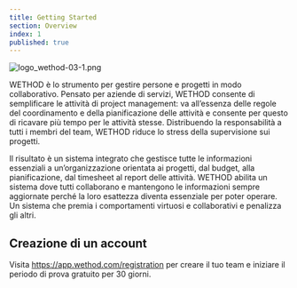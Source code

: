 ```yaml
---
title: Getting Started
section: Overview
index: 1
published: true
---
```


![logo_wethod-03-1.png]({{site.baseurl}}/_posts/logo_wethod-03-1.png)

WETHOD è lo strumento per gestire persone e progetti in modo collaborativo.
Pensato per aziende di servizi, WETHOD consente di semplificare le attività di project management: va all’essenza delle regole del coordinamento e della pianificazione delle attività e consente per questo di ricavare più tempo per le attività stesse. Distribuendo la responsabilità a tutti i membri del team, WETHOD riduce lo stress della supervisione sui progetti.

Il risultato è un sistema integrato che gestisce tutte le informazioni essenziali a un’organizzazione orientata ai progetti, dal budget, alla pianificazione, dal timesheet al report delle attività. WETHOD abilita un sistema dove tutti collaborano e mantengono le informazioni sempre aggiornate perché la loro esattezza diventa essenziale per poter operare. Un sistema che premia i comportamenti virtuosi e collaborativi e penalizza gli altri.

## Creazione di un account

Visita https://app.wethod.com/registration per creare il tuo team e iniziare il periodo di prova gratuito per 30 giorni.
